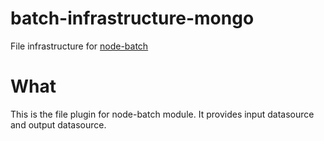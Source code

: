 batch-infrastructure-mongo
=========================

File infrastructure for [node-batch](//github.com/juzerali/node-batch)

# What
This is the file plugin for node-batch module. It provides input datasource and output datasource.
